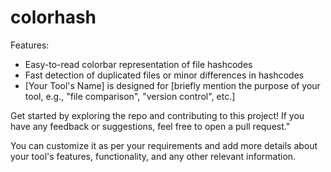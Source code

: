 # colorhash

Features:

* Easy-to-read colorbar representation of file hashcodes
* Fast detection of duplicated files or minor differences in hashcodes
* [Your Tool's Name] is designed for [briefly mention the purpose of your tool, e.g., "file comparison", "version control", etc.]

Get started by exploring the repo and contributing to this project! If you have any feedback or suggestions, feel free to open a pull
request."

You can customize it as per your requirements and add more details about your tool's features, functionality, and any other relevant
information.

